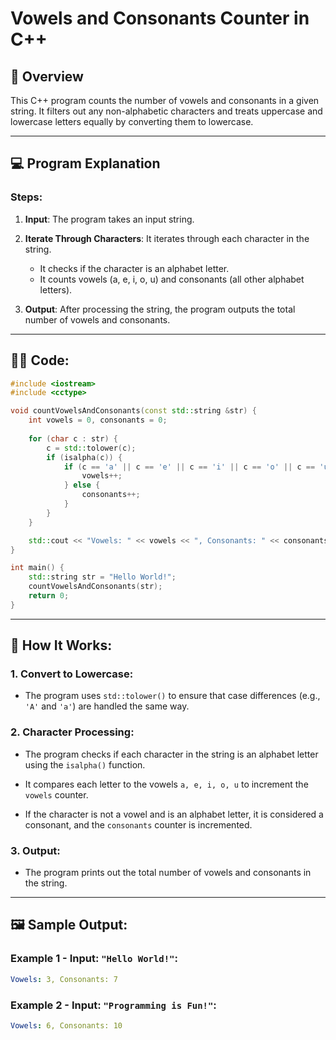 # Vowels and Consonants Counter in C++

## 📝 **Overview**

This C++ program counts the number of vowels and consonants in a given string. It filters out any non-alphabetic characters and treats uppercase and lowercase letters equally by converting them to lowercase.

---

## 💻 **Program Explanation**

### **Steps**:

1. **Input**: The program takes an input string.

2. **Iterate Through Characters**: It iterates through each character in the string.
   - It checks if the character is an alphabet letter.
   - It counts vowels (a, e, i, o, u) and consonants (all other alphabet letters).

3. **Output**: After processing the string, the program outputs the total number of vowels and consonants.

---

## 🧑‍💻 **Code:**

```cpp
#include <iostream>
#include <cctype>

void countVowelsAndConsonants(const std::string &str) {
    int vowels = 0, consonants = 0;
    
    for (char c : str) {
        c = std::tolower(c);
        if (isalpha(c)) {
            if (c == 'a' || c == 'e' || c == 'i' || c == 'o' || c == 'u') {
                vowels++;
            } else {
                consonants++;
            }
        }
    }

    std::cout << "Vowels: " << vowels << ", Consonants: " << consonants << std::endl;
}

int main() {
    std::string str = "Hello World!";
    countVowelsAndConsonants(str);
    return 0;
}
```

---
## 🚀 How It Works:
### 1. Convert to Lowercase:
- The program uses `std::tolower()` to ensure that case differences (e.g., `'A'` and `'a'`) are handled the same way.

### 2. Character Processing:
- The program checks if each character in the string is an alphabet letter using the `isalpha()` function.

- It compares each letter to the vowels `a, e, i, o, u` to increment the `vowels` counter.

- If the character is not a vowel and is an alphabet letter, it is considered a consonant, and the `consonants` counter is incremented.

### 3. Output:
- The program prints out the total number of vowels and consonants in the string.


---
## 🖼️ Sample Output:
### Example 1 - Input: `"Hello World!"`:
```yaml
Vowels: 3, Consonants: 7
```

### Example 2 - Input: `"Programming is Fun!"`:
```yaml
Vowels: 6, Consonants: 10
```
